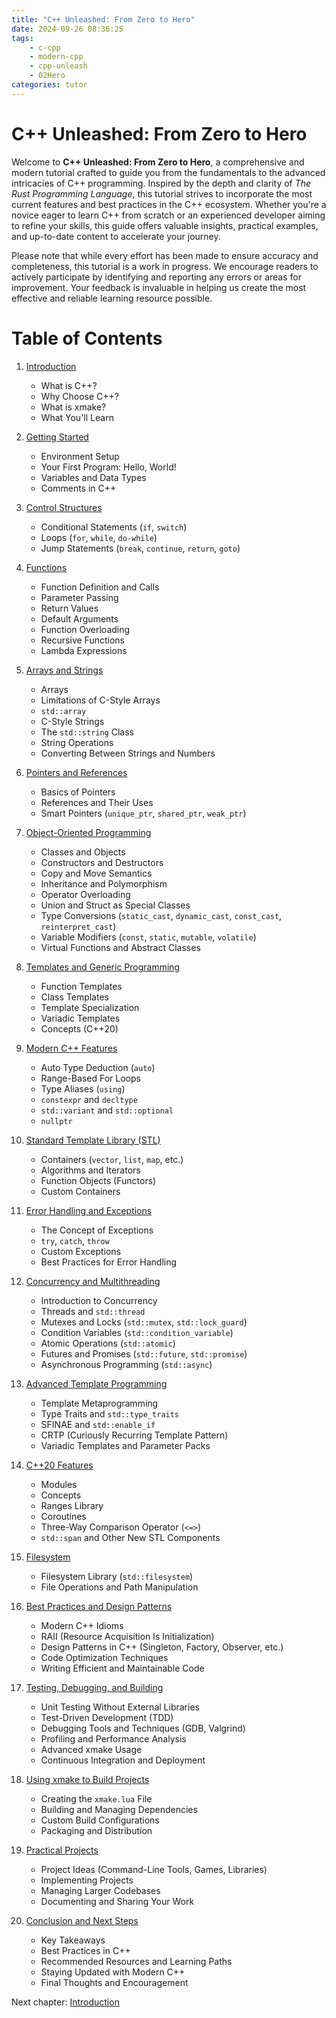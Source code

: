 ```yaml
---
title: "C++ Unleashed: From Zero to Hero"
date: 2024-09-26 08:36:25
tags:
    - c-cpp
    - modern-cpp
    - cpp-unleash
    - 02Hero
categories: tutor
---
```


# C++ Unleashed: From Zero to Hero

Welcome to **C++ Unleashed: From Zero to Hero**, a comprehensive and modern tutorial crafted to guide you from the fundamentals to the advanced intricacies of C++ programming. Inspired by the depth and clarity of *The Rust Programming Language*, this tutorial strives to incorporate the most current features and best practices in the C++ ecosystem. Whether you're a novice eager to learn C++ from scratch or an experienced developer aiming to refine your skills, this guide offers valuable insights, practical examples, and up-to-date content to accelerate your journey. 

Please note that while every effort has been made to ensure accuracy and completeness, this tutorial is a work in progress. We encourage readers to actively participate by identifying and reporting any errors or areas for improvement. Your feedback is invaluable in helping us create the most effective and reliable learning resource possible.

<!--more-->

# Table of Contents

1. [Introduction](/2024/09/26/cpp-unleash/02h-intro)
    - What is C++?
    - Why Choose C++?
    - What is xmake?
    - What You'll Learn

2. [Getting Started](/2024/09/26/cpp-unleash/02h-getstart)
    - Environment Setup
    - Your First Program: Hello, World!
    - Variables and Data Types
    - Comments in C++

3. [Control Structures](/2024/09/26/cpp-unleash/02h-ctrlstruct)
    - Conditional Statements (`if`, `switch`)
    - Loops (`for`, `while`, `do-while`)
    - Jump Statements (`break`, `continue`, `return`, `goto`)

4. [Functions](/2024/09/26/cpp-unleash/02h-func)
    - Function Definition and Calls
    - Parameter Passing
    - Return Values
    - Default Arguments
    - Function Overloading
    - Recursive Functions
    - Lambda Expressions

5. [Arrays and Strings](/2024/09/26/cpp-unleash/02h-arystr)
    - Arrays
    - Limitations of C-Style Arrays
    - `std::array`
    - C-Style Strings
    - The `std::string` Class
    - String Operations
    - Converting Between Strings and Numbers

6. [Pointers and References](/2024/09/26/cpp-unleash/02h-ptrref)
    - Basics of Pointers
    - References and Their Uses
    - Smart Pointers (`unique_ptr`, `shared_ptr`, `weak_ptr`)

7. [Object-Oriented Programming](/2024/09/27/cpp-unleash/02h-oop)
    - Classes and Objects
    - Constructors and Destructors
    - Copy and Move Semantics
    - Inheritance and Polymorphism
    - Operator Overloading
    - Union and Struct as Special Classes
    - Type Conversions (`static_cast`, `dynamic_cast`, `const_cast`, `reinterpret_cast`)
    - Variable Modifiers (`const`, `static`, `mutable`, `volatile`)
    - Virtual Functions and Abstract Classes

8. [Templates and Generic Programming](/2024/09/27/cpp-unleash/02h-tplgenpgm)
    - Function Templates
    - Class Templates
    - Template Specialization
    - Variadic Templates
    - Concepts (C++20)

9. [Modern C++ Features](/2024/09/27/cpp-unleash/02h-mdncppftr)
    - Auto Type Deduction (`auto`)
    - Range-Based For Loops
    - Type Aliases (`using`)
    - `constexpr` and `decltype`
    - `std::variant` and `std::optional`
    - `nullptr`

10. [Standard Template Library (STL)](/2024/09/27/cpp-unleash/02h-stl)
    - Containers (`vector`, `list`, `map`, etc.)
    - Algorithms and Iterators
    - Function Objects (Functors)
    - Custom Containers

11. [Error Handling and Exceptions](/2024/09/27/cpp-unleash/02h-excpt)
    - The Concept of Exceptions
    - `try`, `catch`, `throw`
    - Custom Exceptions
    - Best Practices for Error Handling

12. [Concurrency and Multithreading](/2024/09/27/cpp-unleash/02h-concurrency)
    - Introduction to Concurrency
    - Threads and `std::thread`
    - Mutexes and Locks (`std::mutex`, `std::lock_guard`)
    - Condition Variables (`std::condition_variable`)
    - Atomic Operations (`std::atomic`)
    - Futures and Promises (`std::future`, `std::promise`)
    - Asynchronous Programming (`std::async`)

13. [Advanced Template Programming](/2024/09/27/cpp-unleash/02h-advtemplate)
    - Template Metaprogramming
    - Type Traits and `std::type_traits`
    - SFINAE and `std::enable_if`
    - CRTP (Curiously Recurring Template Pattern)
    - Variadic Templates and Parameter Packs

14. [C++20 Features](/2024/09/27/cpp-unleash/02h-cpp20)
    - Modules
    - Concepts
    - Ranges Library
    - Coroutines
    - Three-Way Comparison Operator (`<=>`)
    - `std::span` and Other New STL Components

15. [Filesystem](/2024/09/27/cpp-unleash/02h-filesystem)
    - Filesystem Library (`std::filesystem`)
    - File Operations and Path Manipulation

16. [Best Practices and Design Patterns](/2024/09/27/cpp-unleash/02h-bestpractices)
    - Modern C++ Idioms
    - RAII (Resource Acquisition Is Initialization)
    - Design Patterns in C++ (Singleton, Factory, Observer, etc.)
    - Code Optimization Techniques
    - Writing Efficient and Maintainable Code

17. [Testing, Debugging, and Building](/2024/09/27/cpp-unleash/02h-testing)
    - Unit Testing Without External Libraries
    - Test-Driven Development (TDD)
    - Debugging Tools and Techniques (GDB, Valgrind)
    - Profiling and Performance Analysis
    - Advanced xmake Usage
    - Continuous Integration and Deployment

18. [Using xmake to Build Projects](/2024/09/27/cpp-unleash/02h-xmakeprj)
    - Creating the `xmake.lua` File
    - Building and Managing Dependencies
    - Custom Build Configurations
    - Packaging and Distribution

19. [Practical Projects](/2024/09/27/cpp-unleash/02h-prctlprj)
    - Project Ideas (Command-Line Tools, Games, Libraries)
    - Implementing Projects
    - Managing Larger Codebases
    - Documenting and Sharing Your Work

20. [Conclusion and Next Steps](/2024/09/27/cpp-unleash/02h-clsnnext)
    - Key Takeaways
    - Best Practices in C++
    - Recommended Resources and Learning Paths
    - Staying Updated with Modern C++
    - Final Thoughts and Encouragement

Next chapter: [Introduction](/2024/09/26/cpp-unleash/02h-intro)